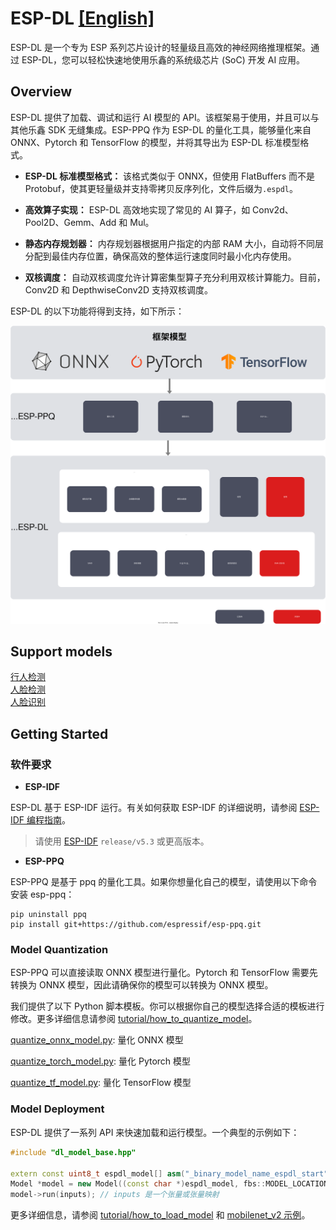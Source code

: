 # ESP-DL [[English]](./README.md)

ESP-DL 是一个专为 ESP 系列芯片设计的轻量级且高效的神经网络推理框架。通过 ESP-DL，您可以轻松快速地使用乐鑫的系统级芯片 (SoC) 开发 AI 应用。

## Overview

ESP-DL 提供了加载、调试和运行 AI 模型的 API。该框架易于使用，并且可以与其他乐鑫 SDK 无缝集成。ESP-PPQ 作为 ESP-DL 的量化工具，能够量化来自 ONNX、Pytorch 和 TensorFlow 的模型，并将其导出为 ESP-DL 标准模型格式。

- **ESP-DL 标准模型格式：** 该格式类似于 ONNX，但使用 FlatBuffers 而不是 Protobuf，使其更轻量级并支持零拷贝反序列化，文件后缀为`.espdl`。

- **高效算子实现：** ESP-DL 高效地实现了常见的 AI 算子，如 Conv2d、Pool2D、Gemm、Add 和 Mul。

- **静态内存规划器：** 内存规划器根据用户指定的内部 RAM 大小，自动将不同层分配到最佳内存位置，确保高效的整体运行速度同时最小化内存使用。

- **双核调度：** 自动双核调度允许计算密集型算子充分利用双核计算能力。目前，Conv2D 和 DepthwiseConv2D 支持双核调度。

ESP-DL 的以下功能将得到支持，如下所示：

<p align="center">
    <img width="%" src="./docs/_static/architecture_cn.drawio.svg">
</p>

## Support models

[行人检测](./models/pedestrian_detect/)  
[人脸检测](./models/human_face_detect/)  
[人脸识别](./models/human_face_recognition/)

## Getting Started

### 软件要求

- **ESP-IDF**  

ESP-DL 基于 ESP-IDF 运行。有关如何获取 ESP-IDF 的详细说明，请参阅 [ESP-IDF 编程指南](https://idf.espressif.com)。

> 请使用 [ESP-IDF](https://github.com/espressif/esp-idf) `release/v5.3` 或更高版本。

- **ESP-PPQ**

ESP-PPQ 是基于 ppq 的量化工具。如果你想量化自己的模型，请使用以下命令安装 esp-ppq：
```
pip uninstall ppq
pip install git+https://github.com/espressif/esp-ppq.git
```

### Model Quantization

ESP-PPQ 可以直接读取 ONNX 模型进行量化。Pytorch 和 TensorFlow 需要先转换为 ONNX 模型，因此请确保你的模型可以转换为 ONNX 模型。

我们提供了以下 Python 脚本模板。你可以根据你自己的模型选择合适的模板进行修改。更多详细信息请参阅 [tutorial/how_to_quantize_model](./tutorial/how_to_quantize_model_cn.md)。  

[quantize_onnx_model.py](./tools/quantization/quantize_onnx_model.py): 量化 ONNX 模型

[quantize_torch_model.py](./tools/quantization/quantize_torch_model.py): 量化 Pytorch 模型

[quantize_tf_model.py](./tools/quantization/quantize_tf_model.py): 量化 TensorFlow 模型


### Model Deployment
ESP-DL 提供了一系列 API 来快速加载和运行模型。一个典型的示例如下：

```cpp
#include "dl_model_base.hpp"

extern const uint8_t espdl_model[] asm("_binary_model_name_espdl_start");
Model *model = new Model((const char *)espdl_model, fbs::MODEL_LOCATION_IN_FLASH_RODATA);
model->run(inputs); // inputs 是一个张量或张量映射
```

更多详细信息，请参阅 [tutorial/how_to_load_model](./tutorial/how_to_load_model_cn.md) 和 [mobilenet_v2 示例](./examples/mobilenet_v2/)。
